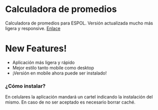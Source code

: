 # Calculadora de promedios

Calculadora de promedios para ESPOL. Versión actualizada mucho más ligera y responsive. [Enlace]

# New Features!
  - Aplicación más ligera y rápido
  - Mejor estilo tanto mobile como desktop
  - ¡Versión en mobile ahora puede ser instalado!

### ¿Cómo instalar?
En celulares la aplicación mandará un cartel indicando la instalación del mismo. En caso de no ser aceptado es necesario borrar caché. 


   [Enlace]: <https://promedioespol.herokuapp.com>
